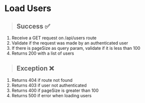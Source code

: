 # Load Users

> ## Success ✅

1. Receive a GET request on /api/users route
2. Validate if the request was made by an authenticated user
3. If there is pageSize as query param, validate if it is less than 100
4. Returns 200 with a list of users

> ## Exception ❌

1. Returns 404 if route not found
2. Returns 403 if user not authenticated
3. Returns 400 if pageSize is greater than 100
4. Returns 500 if error when loading users